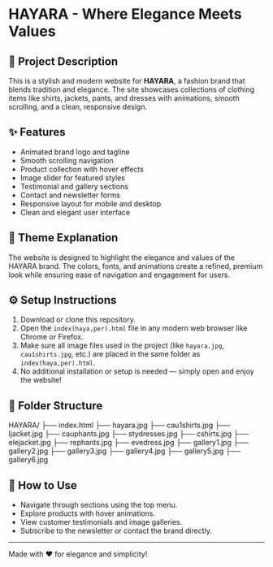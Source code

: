 # HAYARA - Where Elegance Meets Values

## 📖 Project Description
This is a stylish and modern website for **HAYARA**, a fashion brand that blends tradition and elegance. The site showcases collections of clothing items like shirts, jackets, pants, and dresses with animations, smooth scrolling, and a clean, responsive design.

## ✨ Features
- Animated brand logo and tagline
- Smooth scrolling navigation
- Product collection with hover effects
- Image slider for featured styles
- Testimonial and gallery sections
- Contact and newsletter forms
- Responsive layout for mobile and desktop
- Clean and elegant user interface

## 🎨 Theme Explanation
The website is designed to highlight the elegance and values of the HAYARA brand. The colors, fonts, and animations create a refined, premium look while ensuring ease of navigation and engagement for users.

## ⚙️ Setup Instructions
1. Download or clone this repository.
2. Open the `index(haya,per).html` file in any modern web browser like Chrome or Firefox.
3. Make sure all image files used in the project (like `hayara.jpg`, `cau1shirts.jpg`, etc.) are placed in the same folder as `index(haya,per).html`.
4. No additional installation or setup is needed — simply open and enjoy the website!

## 📂 Folder Structure
HAYARA/
├── index.html
├── hayara.jpg
├── cau1shirts.jpg
├── ljacket.jpg
├── cauphants.jpg
├── stydresses.jpg
├── cshirts.jpg
├── elejacket.jpg
├── rephants.jpg
├── evedress.jpg
├── gallery1.jpg
├── gallery2.jpg
├── gallery3.jpg
├── gallery4.jpg
├── gallery5.jpg
├── gallery6.jpg

## 🚀 How to Use
- Navigate through sections using the top menu.
- Explore products with hover animations.
- View customer testimonials and image galleries.
- Subscribe to the newsletter or contact the brand directly.

---

Made with ❤️ for elegance and simplicity!
